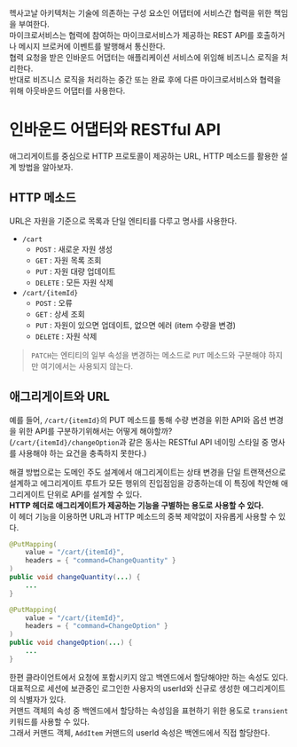 
헥사고날 아키텍처는 기술에 의존하는 구성 요소인 어댑터에 서비스간 협력을 위한 책임을 부여한다.  
마이크로서비스는 협력에 참여하는 마이크로서비스가 제공하는 REST API를 호출하거나 메시지 브로커에 이벤트를 발행해서 통신한다.  
협력 요청을 받은 인바운드 어댑터는 애플리케이션 서비스에 위임해 비즈니스 로직을 처리한다.  
반대로 비즈니스 로직을 처리하는 중간 또는 완료 후에 다른 마이크로서비스와 협력을 위해 아웃바운드 어댑터를 사용한다.  
  
# 인바운드 어댑터와 RESTful API

애그리게이트를 중심으로 HTTP 프로토콜이 제공하는 URL, HTTP 메소드를 활용한 설계 방법을 알아보자.  

## HTTP 메소드

URL은 자원을 기준으로 목록과 단일 엔티티를 다루고 명사를 사용한다.  

- `/cart`
  - `POST` : 새로운 자원 생성
  - `GET` : 자원 목록 조회
  - `PUT` : 자원 대량 업데이트
  - `DELETE` : 모든 자원 삭제
- `/cart/{itemId}`
  - `POST` : 오류
  - `GET` : 상세 조회
  - `PUT` : 자원이 있으면 업데이트, 없으면 에러 (item 수량을 변경)
  - `DELETE` : 자원 삭제

> `PATCH`는 엔티티의 일부 속성을 변경하는 메소드로 `PUT` 메소드와 구분해야 하지만 여기에서는 사용되지 않는다.

## 애그리게이트와 URL

예를 들어, `/cart/{itemId}`의 PUT 메소드를 통해 수량 변경을 위한 API와 옵션 변경을 위한 API를 구분하기위해서는 어떻게 해야할까?  
(`/cart/{itemId}/changeOption`과 같은 동사는 RESTful API 네이밍 스타일 중 명사를 사용해야 하는 요건을 충족하지 못한다.)  
  
해결 방법으로는 도메인 주도 설계에서 애그리게이트는 상태 변경을 단일 트랜잭션으로 설계하고 에그리게이트 루트가 모든 행위의 진입점임을 강종하는데 이 특징에 착안해 애그리게이트 단위로 API를 설계할 수 있다.  
**HTTP 헤더로 애그리게이트가 제공하는 기능을 구별하는 용도로 사용할 수 있다.**  
이 헤더 기능을 이용하면 URL과 HTTP 메소드의 중복 제약없이 자유롭게 사용할 수 있다.  
  
```java
@PutMapping(
    value = "/cart/{itemId}",
    headers = { "command=ChangeQuantity" }
)
public void changeQuantity(...) {
    ...
}

@PutMapping(
    value = "/cart/{itemId}",
    headers = { "command=ChangeOption" }
)
public void changeOption(...) {
    ...
}
```

한편 클라이언트에서 요청에 포함시키지 않고 백엔드에서 할당해야만 하는 속성도 있다.  
대표적으로 세션에 보관중인 로그인한 사용자의 userId와 신규로 생성한 에그리게이트의 식별자가 있다.  
커맨드 객체의 속성 중 백엔드에서 할당하는 속성임을 표현하기 위한 용도로 `transient` 키워드를 사용할 수 있다.  
그래서 커맨드 객체, `AddItem` 커맨드의 userId 속성은 백엔드에서 직접 할당한다.  

